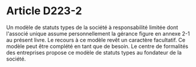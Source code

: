 # Article D223-2

Un modèle de statuts types de la société à responsabilité limitée dont l'associé unique assume personnellement la gérance figure en annexe 2-1 au présent livre.   Le recours à ce modèle revêt un caractère facultatif. Ce modèle peut être complété en tant que de besoin.   Le centre de formalités des entreprises propose ce modèle de statuts types au fondateur de la société.